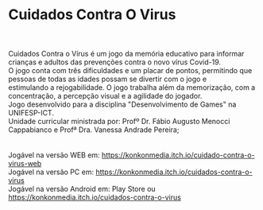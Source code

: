 # Cuidados Contra O Virus<br><br>
Cuidados Contra o Vírus é um jogo da memória educativo para informar crianças e adultos das prevenções contra o novo vírus Covid-19.<br>
O jogo conta com três dificuldades e um placar de pontos, permitindo que pessoas de todas as idades possam se divertir com o jogo e<br>
estimulando a rejogabilidade. O jogo trabalha além da memorização, com a concentração, a percepção visual e a agilidade do jogador.<br>
Jogo desenvolvido para a disciplina "Desenvolvimento de Games" na UNIFESP-ICT. <br>
Unidade curricular ministrada por: Profº Dr.  Fábio Augusto Menocci Cappabianco e Profª Dra.  Vanessa Andrade Pereira;<br>
<br>
<br>
Jogável na versão WEB em: https://konkonmedia.itch.io/cuidado-contra-o-virus-web<br>
Jogável na versão PC em: https://konkonmedia.itch.io/cuidados-contra-o-virus<br>
Jogável na versão Android em: Play Store ou https://konkonmedia.itch.io/cuidados-contra-o-virus<br>

